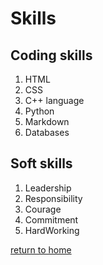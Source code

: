 # Skills

## Coding skills  
1. HTML 
2. CSS 
3. C++ language  
4. Python  
5. Markdown
6.  Databases

## Soft skills  
1. Leadership  
2. Responsibility
3. Courage
4. Commitment
5. HardWorking

[return to home](./README.md)
